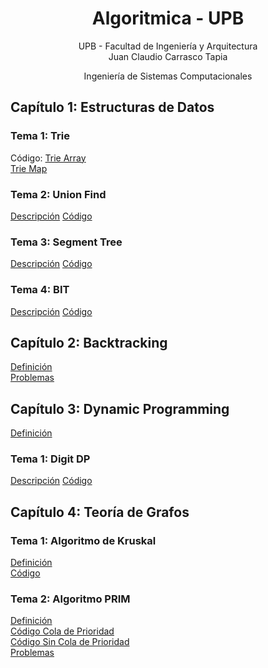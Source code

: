 <div align="center">

# Algoritmica - UPB

 UPB - Facultad de Ingeniería y Arquitectura  
 Juan Claudio Carrasco Tapia
 
 Ingeniería de Sistemas Computacionales  

 <div align="left">
  
 ## Capítulo 1: Estructuras de Datos
  ### Tema 1: Trie
  
  Código:
  [Trie Array](https://github.com/juanclawav/Algoritmica-UPB/blob/main/Algo2/EstructurasDeDatos/Trie/TrieArray.cpp)  
  [Trie Map](https://github.com/juanclawav/Algoritmica-UPB/blob/main/Algo2/EstructurasDeDatos/Trie/TrieConMapa.cpp)  
 
  ### Tema 2: Union Find
  [Descripción]()
  [Código](https://github.com/juanclawav/Algoritmica-UPB/blob/main/Algo2/EstructurasDeDatos/UnionFind/UnionFind.cpp)  
  
  ### Tema 3: Segment Tree
  [Descripción]()
  [Código](https://github.com/juanclawav/Algoritmica-UPB/blob/main/Algo2/EstructurasDeDatos/Segment%20Tree/segmentTree.cpp)  
 
  ### Tema 4: BIT
  [Descripción]()
  [Código](https://github.com/juanclawav/Algoritmica-UPB/tree/main/Algo2/EstructurasDeDatos/BIT)  
  
 
  ## Capítulo 2: Backtracking 
   [Definición]()  
   [Problemas]()
 ## Capítulo 3: Dynamic Programming  
  
   [Definición](https://github.com/juanclawav/Algoritmica-UPB/tree/main/Algoritmica%202/Dynamic%20Programming)  
   ### Tema 1: Digit DP
  [Descripción]()
  [Código]()
  
   <div align="left">  
 
  ## Capítulo 4: Teoría de Grafos    
  ### Tema 1: Algoritmo de Kruskal  
   [Definición]()  
   [Código]()  
  ### Tema 2: Algoritmo PRIM  
   [Definición]()  
   [Código Cola de Prioridad]()  
   [Código Sin Cola de Prioridad]()  
   [Problemas]()  
